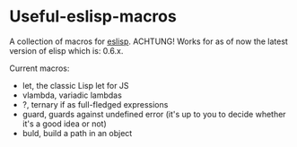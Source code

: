 # Useful-eslisp-macros
A collection of macros for [eslisp](https://github.com/anko/eslisp).
ACHTUNG! Works for as of now the latest version of elisp which is: 0.6.x.

Current macros:
* let, the classic Lisp let for JS
* vlambda, variadic lambdas
* ?, ternary if as full-fledged expressions
* guard, guards against undefined error (it's up to you to decide whether it's a good idea or not)
* buld, build a path in an object
